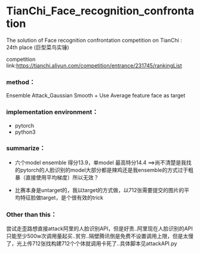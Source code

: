 # TianChi_Face_recognition_confrontation
The solution of Face recognition confrontation competition on TianChi :  24th place (巨型菜鸟实锤)


competition link:https://tianchi.aliyun.com/competition/entrance/231745/rankingList

### method：
Ensemble Attack_Gaussian Smooth + Use Average feature face as target

### implementation environment：
+ pytorch
+ python3

### summarize：
+ 六个model ensemble 得分13.9，单model 最高特分14.4 ==>尚不清楚是我找的pytorch的人脸识别的model大部分都是辣鸡还是我ensemble的方式过于粗暴（直接使用平均梯度）所以无效？

+ 比赛本身是untarget的，我以target的方式做，以712张需要提交的图片的平均特征脸做target，是个很有效的trick

### Other than this：
尝试走歪路想直接attack阿里的人脸识别API，但是好贵..阿里现在人脸识别的API只能至少500w次调用量起买..贫穷..隔壁腾讯倒是免费不设置调用上限，但是太慢了，光上传712张找构建712个个体就调用卡死了..具体脚本见attackAPI.py
